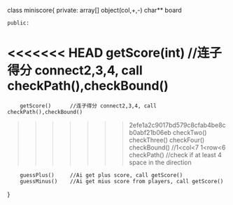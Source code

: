 class miniscore{
    private:
        array[] object(col,+,-)
        char** board

    public:    
<<<<<<< HEAD
        getScore(int)      //连子得分 connect2,3,4, call checkPath(),checkBound()
=======
        getScore()      //连子得分 connect2,3,4, call checkPath(),checkBound()
>>>>>>> 2efe1a2c9017bd579c8cfab4be8cb0abf21b06eb
            checkTwo()
            checkThree()
            checkFour()
            checkBound()    //1<col<7 1<row<6
            checkPath()     //check if at least 4 space in the direction

        guessPlus()     //Ai get plus score, call getScore()
        guessMinus()    //Ai get mius score from players, call getScore()

}

